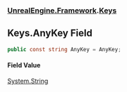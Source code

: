 ### [UnrealEngine.Framework](UnrealEngine_Framework.md 'UnrealEngine.Framework').[Keys](Keys.md 'UnrealEngine.Framework.Keys')
## Keys.AnyKey Field
```csharp
public const string AnyKey = AnyKey;
```
#### Field Value
[System.String](https://docs.microsoft.com/en-us/dotnet/api/System.String 'System.String')
